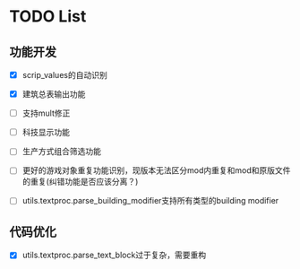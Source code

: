# TODO List

## 功能开发
- [x] scrip_values的自动识别
- [x] 建筑总表输出功能

- [ ] 支持mult修正

- [ ] 科技显示功能
- [ ] 生产方式组合筛选功能

- [ ] 更好的游戏对象重复功能识别，现版本无法区分mod内重复和mod和原版文件的重复(纠错功能是否应该分离？)
- [ ] utils.textproc.parse_building_modifier支持所有类型的building modifier

## 代码优化
- [x] utils.textproc.parse_text_block过于复杂，需要重构
